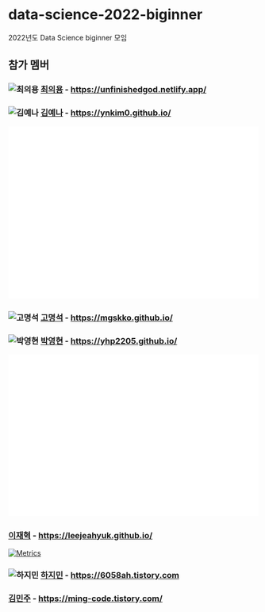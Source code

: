 # data-science-2022-biginner
2022년도 Data Science biginner 모임

## 참가 멤버


### ![최의용](https://avatars.githubusercontent.com/u/38911560?s=32&v=4) [최의용](https://github.com/Unfinishedgod) - https://unfinishedgod.netlify.app/

### ![김예나](https://avatars.githubusercontent.com/u/80688900?s=32&v=4) [김예나](https://github.com/ynkim0) - https://ynkim0.github.io/  
[![Metrics](https://github.com/ynkim0/ynkim0/blob/main/github-metrics-ynkim0.svg)](https://github.com/ynkim0)

### ![고명석](https://avatars.githubusercontent.com/u/100071667?s=32&v=4) [고명석](https://github.com/mgskko) - https://mgskko.github.io/

### ![박영현](https://avatars.githubusercontent.com/u/72022988?s=32&v=4) [박영현](https://github.com/yhp2205) - https://yhp2205.github.io/
[![Metrics](https://github.com/yhp2205/yhp2205/blob/main/github-metrics-yhp2205.svg)](https://github.com/yhp2205)

### [이재혁](https://github.com/LeeJeaHyuk) - https://leejeahyuk.github.io/  
[![Metrics](https://metrics.lecoq.io/LeeJeaHyuk?template=classic&base.header=0&base.activity=0&base.community=0&base.repositories=0&base.metadata=0&isocalendar=1&isocalendar.duration=full-year&config.timezone=Asia%2FSeoul)](https://github.com/LeeJeaHyuk)

### ![하지민](https://avatars.githubusercontent.com/u/78456921?s=32&v=4) [하지민](https://github.com/6058ah) - https://6058ah.tistory.com


### [김민주](https://github.com/MinJoooo) - https://ming-code.tistory.com/


